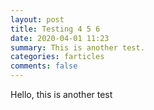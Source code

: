 ```yaml
---
layout: post
title: Testing 4 5 6
date: 2020-04-01 11:23
summary: This is another test.
categories: farticles
comments: false
---
```


Hello, this is another test
